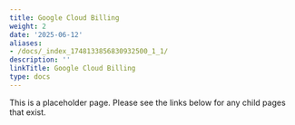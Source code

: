 ```yaml
---
title: Google Cloud Billing
weight: 2
date: '2025-06-12'
aliases:
- /docs/_index_1748133856830932500_1_1/
description: ''
linkTitle: Google Cloud Billing
type: docs
---
```


This is a placeholder page. Please see the links below for any child pages that exist.
